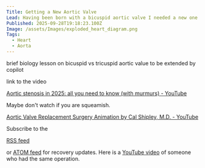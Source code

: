 ```yaml
---
Title: Getting a New Aortic Valve
Lead: Having been born with a bicuspid aortic valve I needed a new one.
Published: 2025-09-28T19:18:23.100Z
Image: /assets/Images/exploded_heart_diagram.png
Tags:
  - Heart
  - Aorta
---
```

brief biology lesson on bicuspid vs tricuspid aortic value to be extended by copilot

l﻿ink to the video 
<!--StartFragment-->
[Aortic stenosis in 2025: all you need to know (with murmurs) - YouTube](https://www.youtube.com/watch?v=sKRbqS-bCI4)
<!--EndFragment-->

M﻿aybe don't watch if you are squeamish.

<!--StartFragment-->
[Aortic Valve Replacement Surgery Animation by Cal Shipley, M.D. - YouTube](https://www.youtube.com/watch?v=h7hO8aCJGEU)
<!--EndFragment-->

S﻿ubscribe to the  
<!--StartFragment-->
[RSS feed](https://blog.mark-burton.com/feed.rss)
<!--EndFragment--> 
or [ATOM feed](https://blog.mark-burton.com/feed.atom) for recovery updates. Here is a [YouTube video](https://www.youtube.com/watch?v=xinNz9WhG0A) of someone who had the same operation.

